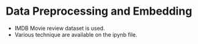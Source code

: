 # Data Preprocessing and Embedding

- IMDB Movie review dataset is used.
- Various technique are available on the ipynb file.